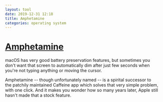 ```yaml
---
layout: tool
date: 2019-12-31 12:18
title: Amphetamine
categories: operating system
---
```


# [Amphetamine](https://apps.apple.com/us/app/amphetamine/id937984704?mt=12)

macOS has very good battery preservation features, but sometimes you
don't want that screen to automatically dim after just few seconds when
you're not typing anything or moving the cursor.

Amphetamine -- though unfortunately named -- is a spirital successor to the patchily 
maintained Caffeine app which solves that very simple problem, with one click. 
And it makes you wonder how so many years later, Apple still hasn't made that a stock
feature.
